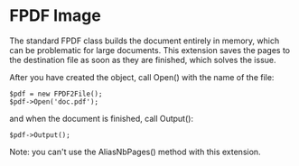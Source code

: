 # FPDF Image



The standard FPDF class builds the document entirely in memory, which can be problematic for large documents. This extension saves the pages to the destination file as soon as they are finished, which solves the issue.

After you have created the object, call Open() with the name of the file:
```
$pdf = new FPDF2File();
$pdf->Open('doc.pdf');
```
and when the document is finished, call Output():
```
$pdf->Output();
```
Note: you can't use the AliasNbPages() method with this extension.
